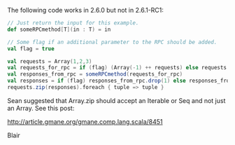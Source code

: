 The following code works in 2.6.0 but not in 2.6.1-RC1:

```scala
// Just return the input for this example.
def someRPCmethod[T](in : T) = in

// Some flag if an additional parameter to the RPC should be added.
val flag = true

val requests = Array(1,2,3)
val requests_for_rpc = if (flag) (Array(-1) ++ requests) else requests
val responses_from_rpc = someRPCmethod(requests_for_rpc)
val responses = if (flag) responses_from_rpc.drop(1) else responses_from_rpc
requests.zip(responses).foreach { tuple => tuple } 
```

Sean suggested that Array.zip should accept an Iterable or Seq and not
just an Array.  See this post:

http://article.gmane.org/gmane.comp.lang.scala/8451

Blair
